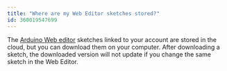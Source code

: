 ```yaml
---
title: "Where are my Web Editor sketches stored?"
id: 360019547699
---
```


The [Arduino Web editor](https://create.arduino.cc/editor) sketches linked to your account are stored in the cloud, but you can download them on your computer. After downloading a sketch, the downloaded version will not update if you change the same sketch in the Web Editor.
